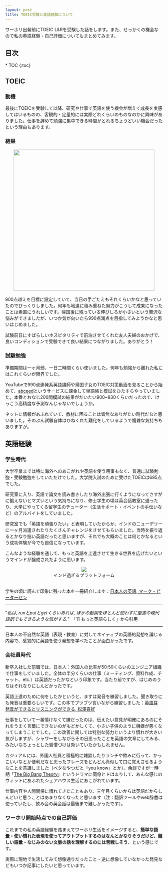```yaml
---
layout: post
title: TOEIC受験と英語経験について
---
```


ワーホリ出発前にTOEIC L&Rを受験した話をします。また、せっかくの機会なので私の英語経験・自己評価についてもまとめてみます。

<h2>目次</h2>
<nav class="toc" markdown="1">
* TOC
{:toc}
</nav>

## TOEIC

### 動機

最後にTOEICを受験して以降、研究や仕事で英語を使う機会が増えて成長を実感してはいるものの、客観的・定量的には実際どれくらいのものなのかに興味がありました。仕事を辞めて勉強に集中できる時間がとれるちょうどいい機会だったという理由もあります。

### 結果

<div style="text-align: center">
    <img src="../../../image/toeic_score.png" width="450"><br>
</div><br>
900点越えを目標に設定していて、当日の手ごたえもそれくらいかなと思っていたのでびっくりしました。何年も地道に積み重ねた努力がこうして成果になったことは素直にうれしいです。帰国後に残っている伸びしろが小さいという贅沢な悩みができましたが、いつか気が向いたら990点満点を目指してみようかなと思いはじめました。

試験前日にすばらしいホスピタリティで前泊させてくれた友人夫婦のおかげで、良いコンディションで受験できて良い結果につながりました。ありがとう！

### 試験勉強

準備期間は一ヶ月弱、一日二時間くらい使いました。何年も勉強から離れた私にはこれくらいが限界でした。

YouTubeで990点連発系英語講師や帰国子女のTOEIC対策動画を見ることから始めて、[abceed](https://www.abceed.com/)というサービスに課金して単語帳と模試をひたすらやっていました。本番とおなじ200問模試の結果がだいたい900~930くらいだったので、けっこう高精度な予測なんじゃないでしょうか。

ネットに情報があふれていて、教材に困ることは皆無なありがたい時代だなと思いました。そのぶん試験自体はひねくれた難化をしているようで複雑な気持ちもありますが。

## 英語経験

### 学生時代

大学卒業までは特に海外へのあこがれや英語を使う用事もなく、普通に試験勉強・受験勉強をしていただけでした。大学院入試のために受けたTOEICは695点でした。

研究室に入り、英語で論文を読み書きしたり海外出張に行くようになってさすがに鍛えないとマズいという気持ちになり、修士学生の頃は英会話教室に通ったり、大学にやってくる留学生のチューター（生活サポート・イベントの手伝いなど）のアルバイトをしていました。

研究室でも「英語を頑張りたい」と表明していたからか、インドのニューデリーに一ヶ月派遣されたりたくさんチャレンジをさせてもらいました。当時を振り返るとかなり拙い英語だったと思いますが、それでも大概のことは何とかなるという成功体験が今でも自信になっています。

こんなような経験を通して、もっと英語を上達させて生きる世界を広げたいというマインドが醸成されたように思います。

<div style="text-align: center">
    <img src="../../../image/india_train.png"><br>
    インド過ぎるプラットフォーム
</div><br>

学生の頃に読んで印象に残った本を一冊紹介します：[日本人の英語, マーク・ピーターセン](https://www.iwanami.co.jp/book/b267837.html)

---

"*私は, runとputとgetくらいあれば, ほかの動詞をほとんど使わずに聖書の現代語訳でもできるような気がする.*"　「11 もっと英語らしく」から引用

---

日本人の不自然な英語（表現・教育）に対してネイティブの英語的発想を論じる内容で、感覚的に英語を使う発想を学べたことが面白かったです。

### 会社員時代

新卒入社した前職では、日本人：外国人の比率が50:50くらいのエンジニア組織で仕事をしていました。全体の半分くらいの仕事（ミーティング、資料作成、チャット、etc.）は英語だったかなという印象です。当たり前ですが、はじめのうちはそれなりにしんどかったです。

英語上達のために何をしたかというと、まずは発音を練習しました。聞き取りにも発音は重要らしいです。この本でブツブツ言いながら練習しました：[英語耳 発音ができるとリスニングができる, 松澤喜好](https://www.kadokawa.co.jp/product/322012000562/)

仕事をしていて一番情けなくて嫌だったのは、伝えたい意見が明確にあるのにそれをうまく言葉にできないのがもどかしくて、小さい子供のように機嫌が悪くなってしまうことでした。この改善に関しては特別な努力というより慣れが大きい気がしますが、シャワーをしながらその日思ったことを英語の文章にしてみる、みたいなちょっとした習慣づけは効いていたかもしれません。

カジュアルには、外国人社員と積極的に雑談したりランチや飲みに行って、かっこいいなとか便利だなと思ったフレーズをどんどん真似して口に覚えさせるようなことを意識しました（ベタなやつだと「you know」とか）。余談ですが一時期「[The Big Bang Theory](https://ja.wikipedia.org/wiki/%E3%83%93%E3%83%83%E3%82%B0%E3%83%90%E3%83%B3%E2%98%85%E3%82%BB%E3%82%AA%E3%83%AA%E3%83%BC/%E3%82%AE%E3%83%BC%E3%82%AF%E3%81%AA%E3%83%9C%E3%82%AF%E3%82%89%E3%81%AE%E6%81%8B%E6%84%9B%E6%B3%95%E5%89%87)」というドラマに同僚とドはまりして、あんな感じのウィットにあふれたシェアハウス生活にあこがれています。

仕事内容や人間関係に慣れてきたこともあり、三年目くらいからは英語だからしんどいと思うことはあまりなくなったと思います（注：翻訳ツールやweb辞書は使っていたし、飲み会の英会話は最後まで難しかったです）。


### ワーホリ開始時点での自己評価

これまでの私の英語経験を踏まえてワーホリ生活をイメージすると、**簡単な語彙・使い慣れた表現を使ってアウトプットするのはなんとかなりそうだけど、難しい語彙・なじみのない文脈の話を理解するのには苦戦しそう**、という感じです。

実際に現地で生活してみて想像通りだったこと・逆に想像していなかった発見などもいつか記事にしたいと思っています。
